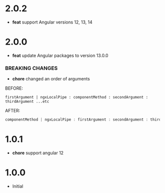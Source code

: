 # 2.0.2

- **feat** support Angular versions 12, 13, 14

# 2.0.0

- **feat** update Angular packages to version 13.0.0

### BREAKING CHANGES

- **chore** changed an order of arguments

BEFORE:

```
firstArgument | ngxLocalPipe : componentMethod : secondArgument : thirdArgument ...etc
```

AFTER:

```ts
componentMethod | ngxLocalPipe : firstArgument : secondArgument : thirdArgument ...etc
```

# 1.0.1

- **chore** support angular 12

# 1.0.0

- Initial

